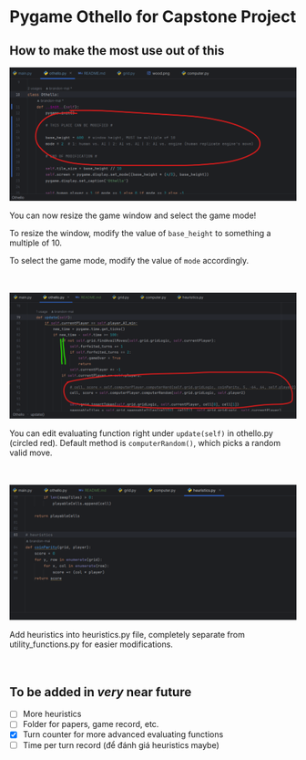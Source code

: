 # Pygame Othello for Capstone Project

## How to make the most use out of this

<img src="attachments/resize_and_mode.png">

You can now resize the game window and select the game mode!

To resize the window, modify the value of `base_height` to something a multiple of 10.

To select the game mode, modify the value of `mode` accordingly.
<br>
<br>
<br>


<img src="attachments/evaluating_function.png">

You can edit evaluating function right under `update(self)` in othello.py (circled red).
Default method is `computerRandom()`, which picks a random valid move.
<br>
<br>
<br>

<img src="attachments/heuristics_file.png">

Add heuristics into heuristics.py file, completely separate from utility_functions.py
for easier modifications.
<br>
<br>
<br>

## To be added in *very* near future
-[ ] More heuristics
-[ ] Folder for papers, game record, etc.
-[x] Turn counter for more advanced evaluating functions
-[ ] Time per turn record (để đánh giá heuristics maybe)